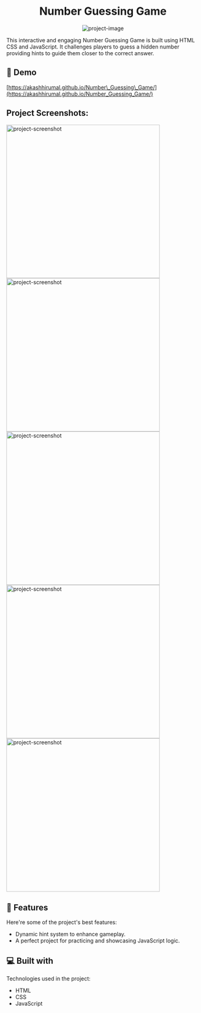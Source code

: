 <h1 align="center" id="title">Number Guessing Game</h1>

<p align="center"><img src="https://socialify.git.ci/AkashHirumal/Number_Guessing_Game/image?language=1&amp;name=1&amp;owner=1&amp;stargazers=1&amp;theme=Dark" alt="project-image"></p>

<p id="description">This interactive and engaging Number Guessing Game is built using HTML CSS and JavaScript. It challenges players to guess a hidden number providing hints to guide them closer to the correct answer.</p>

<h2>🚀 Demo</h2>

[https://akashhirumal.github.io/Number\_Guessing\_Game/](https://akashhirumal.github.io/Number_Guessing_Game/)

<h2>Project Screenshots:</h2>

<img src="https://i.postimg.cc/zfyLLv8F/Minimalist-Neutral-Multi-Device-Computer-Mockup-Website-Launch-Instagram-Post-1.png" alt="project-screenshot" width="400" height="400/">

<img src="https://i.postimg.cc/mrWx96Gp/Screenshot-132.png" alt="project-screenshot" width="400" height="400/">

<img src="https://i.postimg.cc/nc5fFhSJ/Screenshot-131.png" alt="project-screenshot" width="400" height="400/">

<img src="https://i.postimg.cc/jqgGcjb7/Screenshot-134.png" alt="project-screenshot" width="400" height="400/">

<img src="https://i.postimg.cc/hGBwvz9H/Screenshot-136.png" alt="project-screenshot" width="400" height="400/">

  
  
<h2>🧐 Features</h2>

Here're some of the project's best features:

*   Dynamic hint system to enhance gameplay.
*   A perfect project for practicing and showcasing JavaScript logic.

  
  
<h2>💻 Built with</h2>

Technologies used in the project:

*   HTML
*   CSS
*   JavaScript

